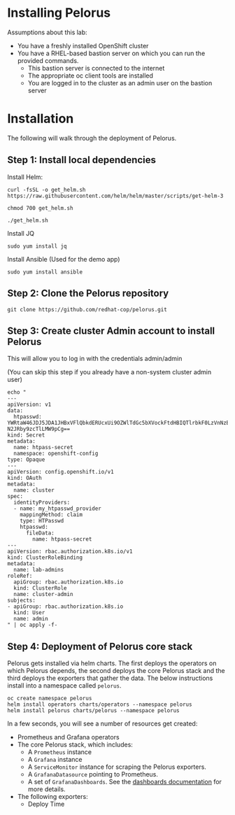 # Installing Pelorus

Assumptions about this lab:

* You have a freshly installed OpenShift cluster
* You have a RHEL-based bastion server on which you can run the provided commands.
  * This bastion server is connected to the internet
  * The appropriate oc client tools are installed
  * You are logged in to the cluster as an admin user on the bastion server

# Installation

The following will walk through the deployment of Pelorus.

## Step 1: Install local dependencies

Install Helm:

    curl -fsSL -o get_helm.sh https://raw.githubusercontent.com/helm/helm/master/scripts/get-helm-3

    chmod 700 get_helm.sh

    ./get_helm.sh

Install JQ

    sudo yum install jq
    
Install Ansible (Used for the demo app)

    sudo yum install ansible

## Step 2: Clone the Pelorus repository

    git clone https://github.com/redhat-cop/pelorus.git


## Step 3: Create cluster Admin account to install Pelorus 

This will allow you to log in with the credentials admin/admin

(You can skip this step if you already have a non-system cluster admin user) 

    echo "
    ---
    apiVersion: v1
    data:
      htpasswd:     YWRtaW46JDJ5JDA1JHBxVFlQbkdERUcxUi9OZWlTdGc5bXVockFtdHBIQTlrbkF0LzVnNzB5    N2JRby9zcTlLMW9pCg==
    kind: Secret
    metadata:
      name: htpass-secret
      namespace: openshift-config
    type: Opaque
    ---
    apiVersion: config.openshift.io/v1
    kind: OAuth
    metadata:
      name: cluster
    spec:
      identityProviders:
      - name: my_htpasswd_provider 
        mappingMethod: claim 
        type: HTPasswd
        htpasswd:
          fileData:
            name: htpass-secret
    ---
    apiVersion: rbac.authorization.k8s.io/v1
    kind: ClusterRoleBinding
    metadata:
      name: lab-admins
    roleRef:
      apiGroup: rbac.authorization.k8s.io
      kind: ClusterRole
      name: cluster-admin
    subjects:
    - apiGroup: rbac.authorization.k8s.io
      kind: User
      name: admin
    " | oc apply -f-


## Step 4: Deployment of Pelorus core stack

Pelorus gets installed via helm charts. The first deploys the operators on which Pelorus depends, the second deploys the core Pelorus stack and the third deploys the exporters that gather the data. The below instructions install into a namespace called `pelorus`.

    oc create namespace pelorus
    helm install operators charts/operators --namespace pelorus
    helm install pelorus charts/pelorus --namespace pelorus

In a few seconds, you will see a number of resources get created:

* Prometheus and Grafana operators
* The core Pelorus stack, which includes:
  * A `Prometheus` instance
  * A `Grafana` instance
  * A `ServiceMonitor` instance for scraping the Pelorus exporters.
  * A `GrafanaDatasource` pointing to Prometheus.
  * A set of `GrafanaDashboards`. See the [dashboards documentation](/docs/Dashboards.md) for more details.
* The following exporters:
  * Deploy Time